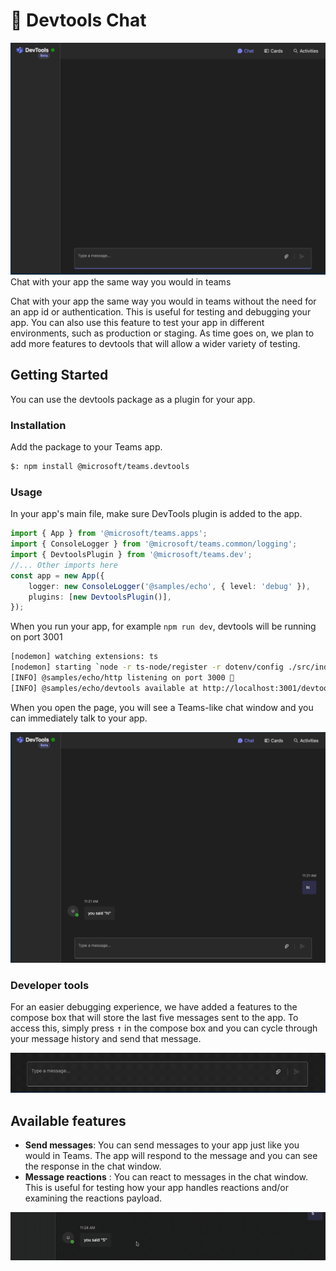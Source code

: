 # 💬 Devtools Chat

![Blank Devtools chat](https://github.com/microsoft/teams.ts/blob/main/assets/screenshots/devtools_blank_chat.png?raw=true)
Chat with your app the same way you would in teams

Chat with your app the same way you would in teams without the need for an app id or authentication. This is useful for testing and debugging your app. You can also use this feature to test your app in different environments, such as production or staging. As time goes on, we plan to add more features to devtools that will allow a wider variety of testing.

## Getting Started

You can use the devtools package as a plugin for your app.

### Installation

Add the package to your Teams app.

```bash
$: npm install @microsoft/teams.devtools
```

### Usage

In your app's main file, make sure DevTools plugin is added to the app.

```typescript
import { App } from '@microsoft/teams.apps';
import { ConsoleLogger } from '@microsoft/teams.common/logging';
import { DevtoolsPlugin } from '@microsoft/teams.dev';
//... Other imports here
const app = new App({
    logger: new ConsoleLogger('@samples/echo', { level: 'debug' }),
    plugins: [new DevtoolsPlugin()],
});
```

When you run your app, for example `npm run dev`, devtools will be running on port 3001

```bash
[nodemon] watching extensions: ts
[nodemon] starting `node -r ts-node/register -r dotenv/config ./src/index.ts`
[INFO] @samples/echo/http listening on port 3000 🚀
[INFO] @samples/echo/devtools available at http://localhost:3001/devtools
```

When you open the page, you will see a Teams-like chat window and you can immediately talk to your app.

![Devtools chat](https://github.com/microsoft/teams.ts/blob/main/assets/screenshots/devtools_with_chat.png?raw=true)

### Developer tools

For an easier debugging experience, we have added a features to the compose box that will store the last five messages sent to the app. To access this, simply press <kbd>↑</kbd> in the compose box and you can cycle through your message history and send that message.

![Devtools Up Arrow Feature](https://github.com/microsoft/teams.ts/blob/main/assets/screenshots/devtools_uparrow_feature.gif?raw=true)

## Available features

- **Send messages**: You can send messages to your app just like you would in Teams. The app will respond to the message and you can see the response in the chat window.
- **Message reactions** : You can react to messages in the chat window. This is useful for testing how your app handles reactions and/or examining the reactions payload.

![Devtools Up Arrow Feature](https://github.com/microsoft/teams.ts/blob/main/assets/screenshots/devtools_message_reaction.gif?raw=true)

